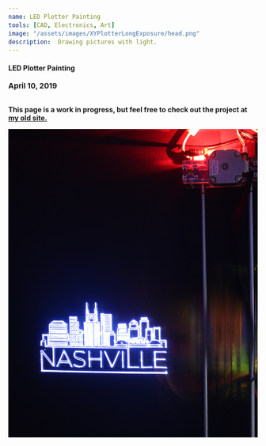 ```yaml
---
name: LED Plotter Painting
tools: [CAD, Electronics, Art]
image: "/assets/images/XYPlotterLongExposure/head.png"
description:  Drawing pictures with light.
---
```

#### <b>LED Plotter Painting<b>
<p style="font-size:15px; padding: 0 0 1em 0;">April 10, 2019</p>


This page is a work in progress, but feel free to check out the project at 
<a href="https://sites.google.com/vanderbilt.edu/mqg/projects/x-y-plotter-long-exposure" target="_blank">my old site.</a>

![nashville](\assets\images\XYPlotterLongExposure\nashville.png) 
<!-- ![ohio](\assets\images\XYPlotterLongExposure\ohio.png) 
![shape](\assets\images\XYPlotterLongExposure\shape.png) 
![vanderbilt](\assets\images\XYPlotterLongExposure\vanderbilt.png)   -->
